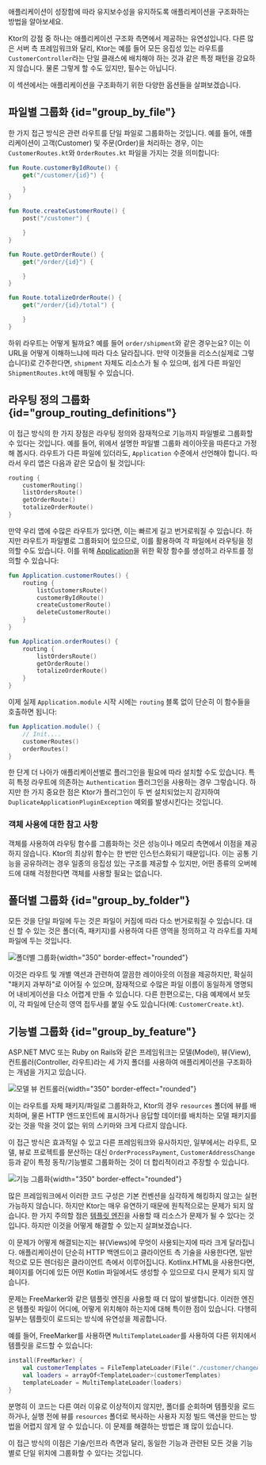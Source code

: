 [//]: # (title: 애플리케이션 구조)

<link-summary>애플리케이션이 성장함에 따라 유지보수성을 유지하도록 애플리케이션을 구조화하는 방법을 알아보세요.</link-summary>

Ktor의 강점 중 하나는 애플리케이션 구조화 측면에서 제공하는 유연성입니다. 다른 많은 서버 측 프레임워크와 달리, Ktor는 예를 들어 모든 응집성 있는 라우트를 `CustomerController`라는 단일 클래스에 배치해야 하는 것과 같은 특정 패턴을 강요하지 않습니다. 물론 그렇게 할 수도 있지만, 필수는 아닙니다.

이 섹션에서는 애플리케이션을 구조화하기 위한 다양한 옵션들을 살펴보겠습니다.

## 파일별 그룹화 {id="group_by_file"}

한 가지 접근 방식은 관련 라우트를 단일 파일로 그룹화하는 것입니다. 예를 들어, 애플리케이션이 고객(Customer) 및 주문(Order)을 처리하는 경우, 이는 `CustomerRoutes.kt`와 `OrderRoutes.kt` 파일을 가지는 것을 의미합니다:

<tabs>
<tab title="CustomerRoutes.kt">

```kotlin
fun Route.customerByIdRoute() {
    get("/customer/{id}") {

    }
}

fun Route.createCustomerRoute() {
    post("/customer") {

    }
}
```
</tab>
<tab title="OrderRoutes.kt">

```kotlin
fun Route.getOrderRoute() {
    get("/order/{id}") {

    }
}

fun Route.totalizeOrderRoute() {
    get("/order/{id}/total") {

    }
}
```
</tab>
</tabs>

하위 라우트는 어떻게 될까요? 예를 들어 `order/shipment`와 같은 경우는요? 이는 이 URL을 어떻게 이해하느냐에 따라 다소 달라집니다. 만약 이것들을 리소스(실제로 그렇습니다)로 간주한다면, `shipment` 자체도 리소스가 될 수 있으며, 쉽게 다른 파일인 `ShipmentRoutes.kt`에 매핑될 수 있습니다.

## 라우팅 정의 그룹화 {id="group_routing_definitions"}

이 접근 방식의 한 가지 장점은 라우팅 정의와 잠재적으로 기능까지 파일별로 그룹화할 수 있다는 것입니다. 예를 들어, 위에서 설명한 파일별 그룹화 레이아웃을 따른다고 가정해 봅시다. 라우트가 다른 파일에 있더라도, `Application` 수준에서 선언해야 합니다. 따라서 우리 앱은 다음과 같은 모습이 될 것입니다:

```kotlin
routing {
    customerRouting()
    listOrdersRoute()
    getOrderRoute()
    totalizeOrderRoute()
}
```

만약 우리 앱에 수많은 라우트가 있다면, 이는 빠르게 길고 번거로워질 수 있습니다. 하지만 라우트가 파일별로 그룹화되어 있으므로, 이를 활용하여 각 파일에서 라우팅을 정의할 수도 있습니다. 이를 위해 [Application](https://api.ktor.io/ktor-server/ktor-server-core/io.ktor.server.application/-application/index.html)을 위한 확장 함수를 생성하고 라우트를 정의할 수 있습니다:

<tabs>
<tab title="CustomerRoutes.kt">

```kotlin
fun Application.customerRoutes() {
    routing {
        listCustomersRoute()
        customerByIdRoute()
        createCustomerRoute()
        deleteCustomerRoute()
    }    
}
```
</tab>
<tab title="OrderRoutes.kt">

```kotlin
fun Application.orderRoutes() {
    routing {
        listOrdersRoute()
        getOrderRoute()
        totalizeOrderRoute()
    }
}
```
</tab>
</tabs>

이제 실제 `Application.module` 시작 시에는 `routing` 블록 없이 단순히 이 함수들을 호출하면 됩니다:

```kotlin
fun Application.module() {
    // Init....
    customerRoutes()
    orderRoutes()
}
```

한 단계 더 나아가 애플리케이션별로 플러그인을 필요에 따라 설치할 수도 있습니다. 특히 특정 라우트에 의존하는 `Authentication` 플러그인을 사용하는 경우 그렇습니다. 하지만 한 가지 중요한 점은 Ktor가 플러그인이 두 번 설치되었는지 감지하여 `DuplicateApplicationPluginException` 예외를 발생시킨다는 것입니다.

### 객체 사용에 대한 참고 사항

객체를 사용하여 라우팅 함수를 그룹화하는 것은 성능이나 메모리 측면에서 이점을 제공하지 않습니다. Ktor의 최상위 함수는 한 번만 인스턴스화되기 때문입니다. 이는 공통 기능을 공유하려는 경우 일종의 응집성 있는 구조를 제공할 수 있지만, 어떤 종류의 오버헤드에 대해 걱정한다면 객체를 사용할 필요는 없습니다.

## 폴더별 그룹화 {id="group_by_folder"}

모든 것을 단일 파일에 두는 것은 파일이 커짐에 따라 다소 번거로워질 수 있습니다. 대신 할 수 있는 것은 폴더(즉, 패키지)를 사용하여 다른 영역을 정의하고 각 라우트를 자체 파일에 두는 것입니다.

![폴더별 그룹화](ktor-routing-1.png){width="350" border-effect="rounded"}

이것은 라우트 및 개별 액션과 관련하여 깔끔한 레이아웃의 이점을 제공하지만, 확실히 "패키지 과부하"로 이어질 수 있으며, 잠재적으로 수많은 파일 이름이 동일하게 명명되어 내비게이션을 다소 어렵게 만들 수 있습니다. 다른 한편으로는, 다음 예제에서 보듯이, 각 파일에 단순히 영역 접두사를 붙일 수도 있습니다(예: `CustomerCreate.kt`).

## 기능별 그룹화 {id="group_by_feature"}

ASP.NET MVC 또는 Ruby on Rails와 같은 프레임워크는 모델(Model), 뷰(View), 컨트롤러(Controller, 라우트)라는 세 가지 폴더를 사용하여 애플리케이션을 구조화하는 개념을 가지고 있습니다.

![모델 뷰 컨트롤러](ktor-routing-2.png){width="350" border-effect="rounded"}

이는 라우트를 자체 패키지/파일로 그룹화하고, Ktor의 경우 `resources` 폴더에 뷰를 배치하며, 물론 HTTP 엔드포인트에 표시하거나 응답할 데이터를 배치하는 모델 패키지를 갖는 것을 막을 것이 없는 위의 스키마와 크게 다르지 않습니다.

이 접근 방식은 효과적일 수 있고 다른 프레임워크와 유사하지만, 일부에서는 라우트, 모델, 뷰로 프로젝트를 분산하는 대신 `OrderProcessPayment`, `CustomerAddressChange` 등과 같이 특정 동작/기능별로 그룹화하는 것이 더 합리적이라고 주장할 수 있습니다.

![기능 그룹화](ktor-routing-3.png){width="350" border-effect="rounded"}

많은 프레임워크에서 이러한 코드 구성은 기본 컨벤션을 심각하게 해킹하지 않고는 실현 가능하지 않습니다. 하지만 Ktor는 매우 유연하기 때문에 원칙적으로는 문제가 되지 않습니다. 한 가지 주의할 점은 [템플릿 엔진](server-templating.md)을 사용할 때 리소스가 문제가 될 수 있다는 것입니다. 하지만 이것을 어떻게 해결할 수 있는지 살펴보겠습니다.

이 문제가 어떻게 해결되는지는 뷰(Views)에 무엇이 사용되는지에 따라 크게 달라집니다. 애플리케이션이 단순히 HTTP 백엔드이고 클라이언트 측 기술을 사용한다면, 일반적으로 모든 렌더링은 클라이언트 측에서 이루어집니다. Kotlinx.HTML을 사용한다면, 페이지를 어디에 있든 어떤 Kotlin 파일에서도 생성할 수 있으므로 다시 문제가 되지 않습니다.

문제는 FreeMarker와 같은 템플릿 엔진을 사용할 때 더 많이 발생합니다. 이러한 엔진은 템플릿 파일이 어디에, 어떻게 위치해야 하는지에 대해 특이한 점이 있습니다. 다행히 일부는 템플릿이 로드되는 방식에 유연성을 제공합니다.

예를 들어, FreeMarker를 사용하면 `MultiTemplateLoader`를 사용하여 다른 위치에서 템플릿을 로드할 수 있습니다:

```kotlin
install(FreeMarker) {
    val customerTemplates = FileTemplateLoader(File("./customer/changeAddress"))
    val loaders = arrayOf<TemplateLoader>(customerTemplates)
    templateLoader = MultiTemplateLoader(loaders)
}
```

분명히 이 코드는 다른 여러 이유로 이상적이지 않지만, 폴더를 순회하며 템플릿을 로드하거나, 실행 전에 뷰를 `resources` 폴더로 복사하는 사용자 지정 빌드 액션을 만드는 방법을 어렵지 않게 알 수 있습니다. 이 문제를 해결하는 방법은 꽤 많이 있습니다.

이 접근 방식의 이점은 기술/인프라 측면과 달리, 동일한 기능과 관련된 모든 것을 기능별로 단일 위치에 그룹화할 수 있다는 것입니다.